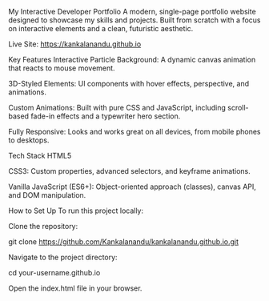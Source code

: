 My Interactive Developer Portfolio
A modern, single-page portfolio website designed to showcase my skills and projects. Built from scratch with a focus on interactive elements and a clean, futuristic aesthetic.

Live Site: https://kankalanandu.github.io

Key Features
Interactive Particle Background: A dynamic canvas animation that reacts to mouse movement.

3D-Styled Elements: UI components with hover effects, perspective, and animations.

Custom Animations: Built with pure CSS and JavaScript, including scroll-based fade-in effects and a typewriter hero section.

Fully Responsive: Looks and works great on all devices, from mobile phones to desktops.

Tech Stack
HTML5

CSS3: Custom properties, advanced selectors, and keyframe animations.

Vanilla JavaScript (ES6+): Object-oriented approach (classes), canvas API, and DOM manipulation.

How to Set Up
To run this project locally:

Clone the repository:

git clone https://github.com/Kankalanandu/kankalanandu.github.io.git

Navigate to the project directory:

cd your-username.github.io

Open the index.html file in your browser.
